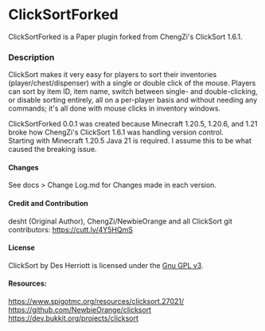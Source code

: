 # ClickSortForked
ClickSortForked is a Paper plugin forked from ChengZi's ClickSort 1.6.1.

### Description
ClickSort makes it very easy for players to sort their inventories (player/chest/dispenser) with a single or double click of the mouse. 
Players can sort by item ID, item name, switch between single- and double-clicking, or disable sorting entirely, all on a per-player basis and without needing any commands; it's all done with mouse clicks in inventory windows.

ClickSortForked 0.0.1 was created because Minecraft 1.20.5, 1.20.6, and 1.21 broke how ChengZi's ClickSort 1.6.1 was handling version control.  
Starting with Minecraft 1.20.5 Java 21 is required. I assume this to be what caused the breaking issue.

#### Changes
See docs > Change Log.md for Changes made in each version.

#### Credit and Contribution
desht (Original Author), ChengZi/NewbieOrange and all ClickSort git contributors: https://cutt.ly/4Y5HQmS

#### License
ClickSort by Des Herriott is licensed under the [Gnu GPL v3](http://www.gnu.org/licenses/gpl-3.0.html).

#### Resources:  
https://www.spigotmc.org/resources/clicksort.27021/  
https://github.com/NewbieOrange/clicksort  
https://dev.bukkit.org/projects/clicksort
